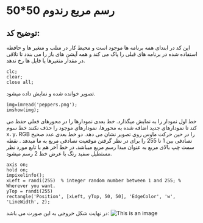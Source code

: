 
# رسم مربع رندوم 50*50
## توضیح کد:
این کد در ابتدای همه برنامه ها موجود است و محیط کار در متلب  و متغیر ها و حافظه استفاده شده در برنامه های قبلی را پاک می کند و همه آپشن های باز را می بندد تا 
تلاقی در مقدار متغیرها یا فایل ها رخ ندهد.
```
clc;
clear;
close all;
```
تصویر خوانده شده و نمایش داده میشود.
```
img=imread('peppers.png');
imshow(img);
```
خط اول نمودار را به نمایش میگذارد. خط بعدی نمودارها را در محورهای فعلی حفظ می کند تا نمودارهای جدید اضافه شده به محورها، نمودارهای موجود را حذف نکنند
خط سوم x، y، RGB را در حین حرکت ماوس روی تصویر نشان می دهد. دو خط بعدی عدد صحیح تصادفی بین 1 تا 255 را برای در نظر گرفتن موقعیت تصادفی مربع به ما میدهد .
نقطه سمت چپ بالای مربع به عنوان مبدا رسم مربع میباشد. در خط آخر هم با تابع مورد نظر مستطیل سفید رنگ با عرض خط 2 رسم میشود.

```
axis on;
hold on;
impixelinfo(); 
xLeft = randi(255)  % integer random number between 1 and 255; % Wherever you want.
yTop = randi(255)
rectangle('Position', [xLeft, yTop, 50, 50], 'EdgeColor', 'w', 'LineWidth', 2);
```

در نهایت شکل خروجی به این صورت می باشد:
![This is an image](https://github.com/semnan-university-ai/image-processing-class-002/blob/main/exercises/mobina-t77/3/3.png)

